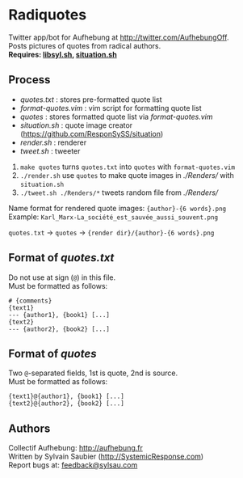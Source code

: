 # Radiquotes

Twitter app/bot for Aufhebung at <http://twitter.com/AufhebungOff>.  
Posts pictures of quotes from radical authors.  
**Requires: [libsyl.sh](http://github.com/ResponSySS/bash-libsyl/), [situation.sh](http://github.com/ResponSySS/situation/)**

## Process
* *quotes.txt* :        stores pre-formatted quote list  
* *format-quotes.vim* :	vim script for formatting quote list  
* *quotes* :            stores formatted quote list via *format-quotes.vim*  
* *situation.sh* :      quote image creator (<https://github.com/ResponSySS/situation>)
* *render.sh* :	        renderer  
* *tweet.sh* :          tweeter  
 
 1. `make quotes` turns `quotes.txt` into `quotes` with `format-quotes.vim`
 2. `./render.sh` use `quotes` to make quote images in *./Renders/* with `situation.sh`
 2. `./tweet.sh ./Renders/*` tweets random file from *./Renders/*
 
 Name format for rendered quote images: 	`{author}-{6 words}.png`  
 Example: `Karl_Marx-La_société_est_sauvée_aussi_souvent.png`  
 
 `quotes.txt` 	-> `quotes` 	-> `{render dir}/{author}-{6 words}.png`

## Format of *quotes.txt*
 Do not use at sign (`@`) in this file.  
 Must be formatted as follows:  

	# {comments}
	{text1}
	--- {author1}, {book1} [...]
	{text2}
	--- {author2}, {book2} [...]

## Format of *quotes*
 Two `@`-separated fields, 1st is quote, 2nd is source.  
 Must be formatted as follows:  

	{text1}@{author1}, {book1} [...]
	{text2}@{author2}, {book2} [...]

## Authors
 Collectif Aufhebung: <http://aufhebung.fr>  
 Written by Sylvain Saubier (<http://SystemicResponse.com>)  
 Report bugs at: <feedback@sylsau.com>  
